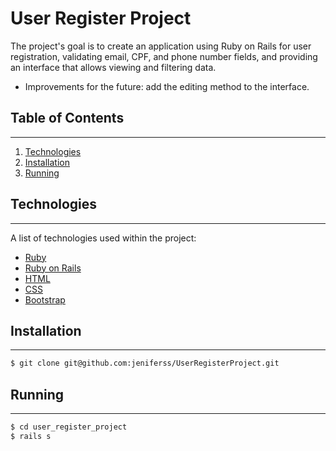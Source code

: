 # User Register Project

The project's goal is to create an application using Ruby on Rails for user registration, validating email, CPF, and phone number fields, and providing an interface that allows viewing and filtering data.

* Improvements for the future: add the editing method to the interface.

## Table of Contents

***
1. [Technologies](#technologies)
2. [Installation](#installation)
3. [Running](#running)

## Technologies

***
A list of technologies used within the project:

* [Ruby](https://www.ruby-lang.org/pt/)
* [Ruby on Rails](https://rubyonrails.org)
* [HTML](https://developer.mozilla.org/pt-BR/docs/Web/HTML)
* [CSS](https://developer.mozilla.org/pt-BR/docs/Learn/Getting_started_with_the_web/CSS_basics)
* [Bootstrap](https://getbootstrap.com)

## Installation
***

```bash
$ git clone git@github.com:jeniferss/UserRegisterProject.git
```

## Running
***

```bash
$ cd user_register_project
$ rails s
```
